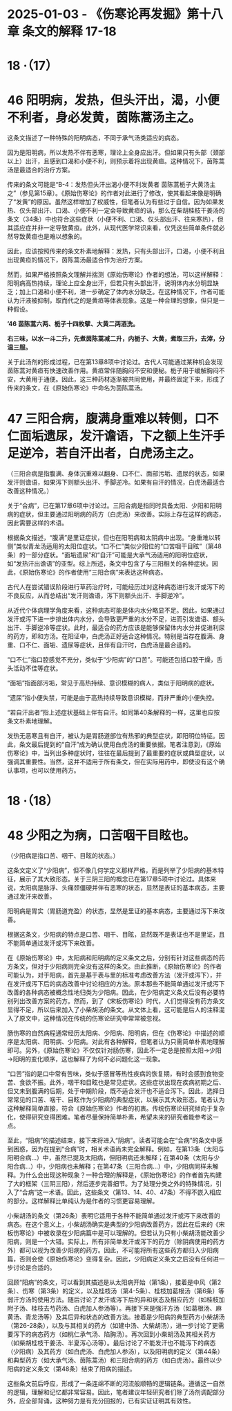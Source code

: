 # 2025-01-03 - 《伤寒论再发掘》第十八章 条文的解释 17-18

# **18 ·（17）**

# **46 阳明病，发热，但头汗出，渴，小便不利者，身必发黄，茵陈蒿汤主之。**

这条文描述了一种特殊的阳明病态，不同于承气汤类适应的病态。

因为是阳明病，所以发热不伴有恶寒，理论上全身应出汗。但如果只有头部（颈部以上）出汗，且感到口渴和小便不利，则预示着将出现黄疸。这种情况下，茵陈蒿汤是最适合的治疗方案。

传来的条文可能是“B-4：发热但头汗出渴小便不利发黄者 茵陈蒿栀子大黄汤主之”（参见第15章）。《原始伤寒论》的作者对此进行了修改，使其看起来像是明确了“发黄”的原因。虽然这样增加了权威性，但笔者认为有些过于自信。因为如果发热、仅头部出汗、口渴、小便不利一定会导致黄疸的话，那么在柴胡桂枝干姜汤的条文（34条）中也符合这些症状（小便不利、口渴、仅头部出汗、往来寒热），但其适应症并非一定导致黄疸。此外，从现代医学常识来看，仅凭这些简单条件就必然导致黄疸也是难以想象的。

因此，应该按照传来的条文朴素地解释：发热，只有头部出汗，口渴，小便不利且出现黄疸的情况下，茵陈蒿汤最适合作为治疗方案。

然而，如果严格按照条文理解并揣测《原始伤寒论》作者的想法，可以这样解释：阳明病高热持续，理论上应全身出汗，但若只有头部出汗，说明体内水分明显缺乏；加上口渴和小便不利，进一步确定了体内水分缺乏。在这种情况下，作者可能认为汗液被抑制，取而代之的是黄疸等体表现象。这是一种合理的想象，但只是一种假设。

**’46 茵陈蒿六两、栀子十四枚擘、大黄二两酒洗。**

**右三味，以水一斗二升，先煮茵陈蒿减二升，内栀子、大黄，煮取三升，去滓，分温三服。** 

关于此汤剂的形成过程，已在第13章8项中讨论过。古代人可能通过某种机会发现茵陈蒿对黄疸有快速改善作用。黄疸常伴随胸闷不安和便秘。栀子用于缓解胸闷不安，大黄用于通便。因此，这三种药材逐渐被共同使用，并最终固定下来，形成了传来的条文，在《原始伤寒论》中命名为茵陈蒿汤。

# **47 三阳合病，腹满身重难以转侧，口不仁面垢遗尿，发汗谵语，下之额上生汗手足逆冷，若自汗出者，白虎汤主之。**

（三阳合病是指腹满、身体沉重难以翻身、口不仁、面部污垢、遗尿的状态，如果发汗则谵语，如果泻下则额头出汗、手脚逆冷。如果有自汗的情况，白虎汤最适合改善这种情况。）

关于“合病”，已在第17章6项中讨论过。三阳合病是指同时具备太阳、少阳和阳明病的症状，但主要通过阳明病的药方（白虎汤）来改善。实际上存在这样的病态，因此需要这样的术语。

根据条文描述，“腹满”是里证症状，但也在阳明病和太阴病中出现。“身重难以转侧”类似青龙汤适用的太阳位症状。“口不仁”类似少阳位的“口苦咽干目眩”（第48条）的一部分症状。“面垢遗尿”和“自汗”可能是大承气汤适用的阳明位症状，如“发热汗出谵语”的亚型。综上所述，条文中包含了与三阳相关的各种症状。因此，《原始伤寒论》的作者使用“三阳合病”来表达这种病态。

古代人在尝试错误阶段进行草药治疗时，可能经历过对这种病态进行发汗或泻下的不良反应，从而总结出“发汗则谵语，泻下则额头出汗、手脚逆冷”。

从近代个体病理学角度来看，这种病态可能是体内水分略显不足。因此，如果通过发汗或泻下进一步排出体内水分，会导致更严重的水分不足，进而引发谵语、额头出汗、手脚逆冷等症状。此时，最适合的药方应该是能够保留体内水分并促进利尿的药方，即和方汤。在阳证中，白虎汤正好适合这种情况。特别是当存在腹满、身重、口不仁、面垢、遗尿等症状，且伴有自汗时，白虎汤是最合适的。

“口不仁”指口腔感觉不充分，类似于“少阳病”的“口苦”。可能还包括口腔干燥，舌头活动不佳等症状。

“面垢”指面部污垢，常见于高热持续、意识模糊的病人，类似于阳明病的症状。

“遗尿”指小便失禁，可能是由于高热持续导致意识模糊，而非严重的小便失控。

“若自汗出者”指上述症状基础上伴有自汗。如同第40条解释的一样，这里也应按条文朴素地理解。

发热无恶寒且有自汗，被认为是胃肠道部位有热邪的典型症状，即阳明位特征。因此，条文最后提到的“自汗”成为确认使用白虎汤的重要依据。笔者注意到，《原始伤寒论》中，当列出多种症状时，往往在最后提到了最重要的症状或典型症状，以强调其重要性。当然，这并不适用于所有条文，但在实际用药中，即使没有这个确认事项，也可以使用药方。

# **18 ·（18）**

# **48 少阳之为病，口苦咽干目眩也。**

（少阳病是指口苦、咽干、目眩的状态。）

这条文定义了“少阳病”，但不像几何学定义那样严格，而是列举了少阳病的基本特征，展示了其大致形态。关于三阴三阳的概念已在第17章5项中讨论过。具体来说，太阳病是脉浮、头痛颈僵硬并伴有恶寒的状态，显然是表证的基本病态，主要通过发汗来改善。

阳明病是胃实（胃肠道充盈）的状态，显然是里证的基本病态，主要通过泻下来改善。

根据这条文，少阳病的特点是口苦、咽干、目眩，显然既不是表证也不是里证，且不能简单通过发汗或泻下来改善。

在《原始伤寒论》中，太阳病和阳明病的定义条文之后，分别有针对这些病态的药方条文，但对于少阳病则完全没有这样的条文。由此推断，《原始伤寒论》的作者可能认为，对于阳病，首先是基于表与里的标准考虑改善方法（发汗或泻下），并在发汗或泻下后的病态改善中讨论相应的方法。原本那些不能简单通过发汗或泻下改善的各种病态被概念性地归类为少阳病。因此，在少阳病定义条文后没有必要特别列出改善方案的药方。然而，到了《宋板伤寒论》时代，人们觉得没有药方条文显得不足，所以后来加入了小柴胡汤的条文。从文体上看，这可能是后人的注释混入了原文中，这种情况在传统的伤寒论研究中常常被忽视。

肠伤寒的自然病程通常经历太阳病、少阳病、阳明病，但在《伤寒论》中描述的顺序是太阳病、阳明病、少阳病。对此有各种解释，但笔者认为只需简单朴素地理解即可。另外，《原始伤寒论》不仅仅针对肠伤寒，因此不一定总是按照太阳→少阳→阳明的变化顺序，这也解释了为何不必问题化这一现象。

“口苦”指的是口中常有苦味，类似于感冒等热性疾病的恢复期，有时会感到食物变苦、食欲不振。此外，咽干和目眩也是常见症状。这些症状出现在疾病初期之后、但又未到腹满的后期，处于中期阶段，既不适合发汗也不适合泻下。因此，选择日常常见的口苦、咽干、目眩作为少阳病的典型症状，以展示其大致形态。笔者认为这种解释简单直接，符合《原始伤寒论》作者的初衷。传统伤寒论研究倾向于复杂化，使得研究变得困难。笔者尽量保持简单朴素，希望未来的研究者能参考这一点。

至此，“阳病”的描述结束，接下来将进入“阴病”。读者可能会在“合病”的条文中感到困惑，因为在提到“合病”时，相关术语尚未完全解释。例如，在第13条（太阳与阳明合病…）中，虽然已提及太阳病，但阳明病还未解释；在第40条（太阳与少阳合病…）中，少阳病也未解释；在第47条（三阳合病…）中，少阳病同样未解释。为什么会出现这种现象？一种合理的解释是，《原始伤寒论》的作者首先构建了大的框架（三阴三阳），然后逐步完善细节。为了处理分类之外的特殊情况，引入了“合病”这一术语。因此，这些条文（第13、14、40、47条）不得不嵌入相应的部分。这样解释比单纯认为是作者的习惯更容易理解。

小柴胡汤的条文（第26条）表明它适用于各种不能简单通过发汗或泻下来改善的病态。在这个意义上，小柴胡汤确实是典型的少阳病改善药方，因此在后来的《宋板伤寒论》中被收录在少阳病篇中是可以理解的。但若认为只有小柴胡汤能改善少阳病，则是一个大错。实际上，所有非简单发汗或泻下的药方（除阴病使用的药方外）都可以视为改善少阳病的药方。因此，不可能将所有这些药方都归入少阳病篇，否则会使《原始伤寒论》变得复杂。因此，少阳病定义条文之后没有任何进一步讨论是合适的。

回顾“阳病”的条文，可以看到其描述是从太阳病开始（第1条），接着是中风（第2条）、伤寒（第3条）的定义，以及桂枝汤（第4-5条）、桂枝加葛根汤（第6条）等弱汗方汤的使用方法。随后讨论了发汗或泻下后的异和状态及相应药方（如桂枝加附子汤、桂枝去芍药汤、白虎加人参汤等）。再接下来是强汗方汤（如葛根汤、麻黄汤、青龙汤等）及其后异和状态的改善方法。接着是少阳病的典型药方小柴胡汤（第26-28条），以及与其相关的药方（如建中汤、大柴胡汤），进一步讨论了更需要泻下的病态药方（如桃仁承气汤、陷胸汤）。再次回到小柴胡汤及其相关药方（如柴胡桂枝干姜汤、半夏泻心汤等）。最后讨论了不能发汗也不能泻下的病态（少阳病）及其药方（如白虎汤、白虎加人参汤），以及阳明病的定义（第44条）和典型药方（如大承气汤、茵陈蒿汤）和三阳合病的药方（如白虎汤）。最终以少阳病的定义条文（第48条）结束了阳病的描述。

这些条文前后呼应，形成了一条连绵不断的河流般顺畅的逻辑链条。遵循这一自然的逻辑，理解和记忆都非常容易。因此，笔者建议年轻研究者们除了汤剂调配部分外，应全部背诵，这种努力是有充分回报的，已有实证证明其有效性。